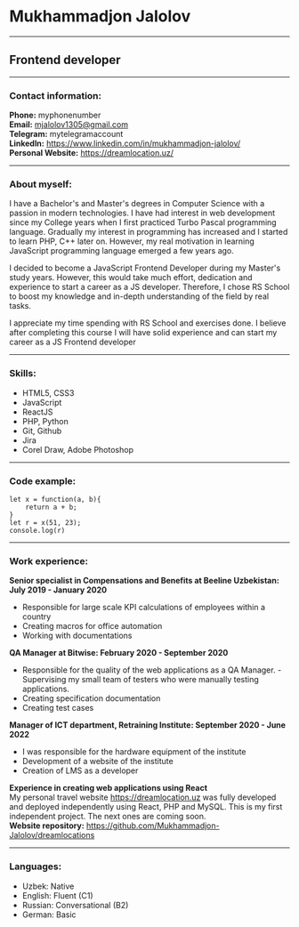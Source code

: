 # Mukhammadjon Jalolov
****
## Frontend developer
****
### Contact information: 
**Phone:** myphonenumber  
**Email:** mjalolov1305@gmail.com  
**Telegram:** mytelegramaccount  
**LinkedIn:** https://www.linkedin.com/in/mukhammadjon-jalolov/  
**Personal Website:** https://dreamlocation.uz/
*****
### About myself:

I have a Bachelor's and Master's degrees in Computer Science with a passion in modern technologies. I have had interest in web development since my College years when I first practiced Turbo Pascal programming language. Gradually my interest in programming has increased and I started to learn PHP, C++ later on. However, my real motivation in learning JavaScript programming language emerged a few years ago. 

I decided to become a JavaScript Frontend Developer during my Master's study years. However, this would take much effort, dedication and experience to start a career as a JS developer. Therefore, I chose RS School to boost my knowledge and in-depth understanding of the field by real tasks.

I appreciate my time spending with RS School and exercises done. I believe after completing this course I will have solid experience and can start my career as a JS Frontend developer

*****
### Skills: 
* HTML5, CSS3
* JavaScript
* ReactJS
* PHP, Python
* Git, Github
* Jira
* Corel Draw, Adobe Photoshop
*****
### Code example: 
```
let x = function(a, b){
    return a + b;
}
let r = x(51, 23);
console.log(r)
```
*****
### Work experience: 
**Senior specialist in Compensations and Benefits at Beeline Uzbekistan: July 2019 - January 2020**  
- Responsible for large scale KPI calculations of employees within a country  
- Creating macros for office automation  
- Working with documentations

**QA Manager at Bitwise: February 2020 - September 2020**  
- Responsible for the quality of the web applications as a QA Manager. - Supervising my small team of testers who were manually testing applications.
- Creating specification documentation
- Creating test cases

**Manager of ICT department, Retraining Institute: September 2020 - June 2022**  
- I was responsible for the hardware equipment of the institute
- Development of a website of the institute
- Creation of LMS as a developer

**Experience in creating web applications using React**  
My personal travel website https://dreamlocation.uz was fully developed and deployed independently using React, PHP and MySQL. This is my first independent project. The next ones are coming soon.  
**Website repository:** https://github.com/Mukhammadjon-Jalolov/dreamlocations  

*****
### Languages: 
* Uzbek: Native 
* English: Fluent (C1) 
* Russian: Conversational (B2) 
* German: Basic

